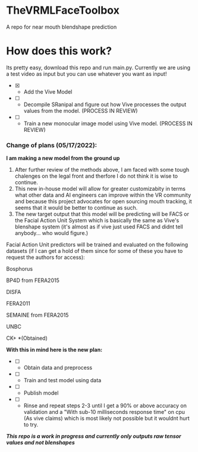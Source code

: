 # TheVRMLFaceToolbox
A repo for near mouth blendshape prediction

# How does this work?
Its pretty easy, download this repo and run main.py. Currently we are using a test video as input but you can use whatever you want as input!

- [x] - Add the Vive Model

- [ ] - Decompile SRanipal and figure out how Vive processes the output values from the model. (PROCESS IN REVIEW)

- [ ] - Train a new monocular image model using Vive model. (PROCESS IN REVIEW)

### Change of plans (05/17/2022):

**I am making a new model from the ground up**

1. After further review of the methods above, I am faced with some tough chalenges on the legal front and therfore I do not think it is wise to continue.
2. This new in-house model will allow for greater customizabity in terms what other data and AI engineers can improve within the VR community and because this project advocates for open sourcing mouth tracking, it seems that it would be better to continue as such. 
3. The new target output that this model will be predicting will be FACS or the Facial Action Unit System which is basically the same as Vive's blenshape system (it's almost as if vive just used FACS and didnt tell anybody... who would figure.) 

Facial Action Unit predictors will be trained and evaluated on the following datasets (if I can get a hold of them since for some of these you have to request the authors for access):

Bosphorus

BP4D from FERA2015

DISFA

FERA2011

SEMAINE from FERA2015

UNBC

CK+ *(Obtained)

**With this in mind here is the new plan:**
- [ ] - Obtain data and preprocess 
- [ ] - Train and test model using data
- [ ] - Publish model
- [ ] - Rinse and repeat steps 2-3 until I get a 90% or above accuracy on validation and a "With sub-10 milliseconds response time" on cpu (As vive claims) which is most likely not possible but it wouldnt hurt to try.


***This repo is a work in progress and currently only outputs raw tensor values and not blenshapes***
